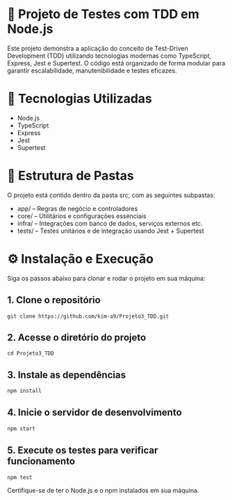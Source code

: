 ﻿# 🧪 Projeto de Testes com TDD em Node.js

Este projeto demonstra a aplicação do conceito de Test-Driven Development (TDD) utilizando tecnologias modernas como TypeScript, Express, Jest e Supertest. O código está organizado de forma modular para garantir escalabilidade, manutenibilidade e testes eficazes.

# 🚀 Tecnologias Utilizadas
- Node.js
- TypeScript
- Express
- Jest
- Supertest
  
# 📁 Estrutura de Pastas
O projeto está contido dentro da pasta src, com as seguintes subpastas:
- app/ – Regras de negócio e controladores
- core/ – Utilitários e configurações essenciais
- infra/ – Integrações com banco de dados, serviços externos etc.
- tests/ – Testes unitários e de integração usando Jest + Supertest

# ⚙️ Instalação e Execução
Siga os passos abaixo para clonar e rodar o projeto em sua máquina:
## 1. Clone o repositório
```console
git clone https://github.com/kim-a9/Projeto3_TDD.git

```
##  2. Acesse o diretório do projeto
```console
cd Projeto3_TDD

```
##  3. Instale as dependências
```javascript
npm install

```
##  4. Inicie o servidor de desenvolvimento
```javascript
npm start

```
##  5. Execute os testes para verificar funcionamento
```javascript
npm test

```
Certifique-se de ter o Node.js e o npm instalados em sua máquina.




